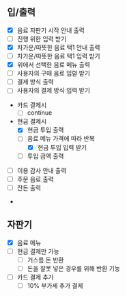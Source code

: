 ## 입/출력
- [x] 음료 자판기 시작 안내 출력
- [ ] 진행 위한 입력 받기
- [x] 차가운/따뜻한 음료 택1 안내 출력
- [ ] 차가운/따뜻한 음료 택1 입력 받기
- [x] 위에서 선택한 음료 메뉴 출력
- [ ] 사용자의 구매 음료 입렫 받기
- [ ] 결제 방식 출력
- [ ] 사용자의 결제 방식 입력 받기
- 카드 결제시
  - [ ] continue
- 현금 결제시
  - [x] 현금 투입 출력
  - [ ] 음료 메뉴 가격에 따라 반복
    - [x] 현금 투입 입력 받기
  - [ ] 투입 금액 출력
- [ ] 이용 감사 안내 출력
- [ ] 주문 음료 출력
- [ ] 잔돈 출력
- 
## 자판기
- [x] 음료 메뉴 
- [ ] 현금 결제만 가능 
  - [ ] 거스름 돈 반환
  - [ ] 돈을 잘못 넣은 경우를 위해 반환 기능
- [ ] 카드 결제 추가
  - [ ] 10% 부가세 추가 결제